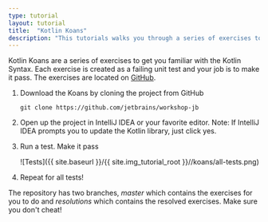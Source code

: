 ```yaml
---
type: tutorial
layout: tutorial
title:  "Kotlin Koans"
description: "This tutorials walks you through a series of exercises to get familiar with Kotlin."
---
```

Kotlin Koans are a series of exercises to get you familiar with the Kotlin Syntax. Each exercise is created as a failing unit test and your job is to make it pass.
The exercises are located on [GitHub](https://github.com/jetbrains/workshop-jb).

1. Download the Koans by cloning the project from GitHub

    ```
    git clone https://github.com/jetbrains/workshop-jb
    ```

2. Open up the project in IntelliJ IDEA or your favorite editor. Note: If IntelliJ IDEA prompts you to update the Kotlin library, just click yes. 

3. Run a test. Make it pass

    ![Tests]({{ site.baseurl }}/{{ site.img_tutorial_root }}//koans/all-tests.png)

4. Repeat for all tests!


The repository has two branches, *master* which contains the exercises for you to do and *resolutions* which contains the resolved exercises. Make sure you don't cheat!


